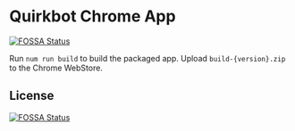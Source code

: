 # Quirkbot Chrome App
[![FOSSA Status](https://app.fossa.com/api/projects/git%2Bgithub.com%2Fstrawbees%2Fquirkbot-chrome-app.svg?type=shield)](https://app.fossa.com/projects/git%2Bgithub.com%2Fstrawbees%2Fquirkbot-chrome-app?ref=badge_shield)


Run `num run build` to build the packaged app.
Upload `build-{version}.zip` to the Chrome WebStore.


## License
[![FOSSA Status](https://app.fossa.com/api/projects/git%2Bgithub.com%2Fstrawbees%2Fquirkbot-chrome-app.svg?type=large)](https://app.fossa.com/projects/git%2Bgithub.com%2Fstrawbees%2Fquirkbot-chrome-app?ref=badge_large)